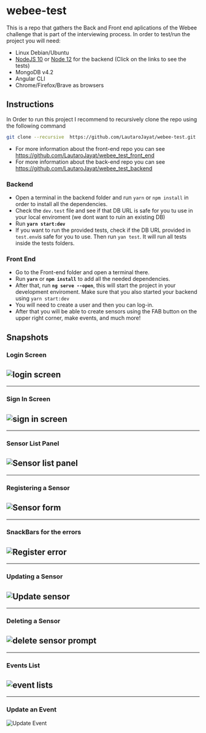 # webee-test
This is a repo that gathers the Back and Front end aplications of the Webee challenge that is part of the interviewing process.
In order to test/run the project you will need:
* Linux Debian/Ubuntu
* [NodeJS 10](https://github.com/LautaroJayat/webee_test_backend/runs/995400930?check_suite_focus=true) or [Node 12](https://github.com/LautaroJayat/webee_test_backend/runs/995400944?check_suite_focus=true) for the backend (Click on the links to see the tests)
* MongoDB v4.2
* Angular CLI
* Chrome/Firefox/Brave as browsers

## Instructions 
In Order to run this project I recommend to recursively clone the repo using the following command
```bash
git clone --recursive  https://github.com/LautaroJayat/webee-test.git
```
* For more information about the front-end repo you can see https://github.com/LautaroJayat/webee_test_front_end
* For more information about the back-end repo you can see https://github.com/LautaroJayat/webee_test_backend

### Backend
* Open a terminal in the backend folder and run `yarn` or `npm install` in order to install all the dependencies.
* Check the `dev.test` file and see if that DB URL is safe for you tu use in your local enviroment (we dont want to ruin an existing DB)
* Run **`yarn start:dev`**
* If you want to run the provided tests, check if the DB URL provided in `test.env`is safe for you to use. Then run `yan test`. It will run all tests inside the tests folders.

### Front End
* Go to the Front-end folder and open a terminal there.
* Run **`yarn`** or **`npm install`** to add all the needed dependencies.
* After that, run **`ng serve --open`**, this will start the project in your development enviroment. Make sure that you also started your backend using `yarn start:dev`
* You will need to create a user and then you can log-in.
* After that you will be able to create sensors using the FAB button on the upper right corner, make events, and much more!

## Snapshots
### Login Screen
![login screen](https://github.com/LautaroJayat/webee_test_front_end/blob/master/readme-img/login.jpg)
---
---
### Sign In Screen
![sign in screen](https://github.com/LautaroJayat/webee_test_front_end/blob/master/readme-img/sign-in.jpg)
---
---
### Sensor List Panel
![Sensor list panel](https://github.com/LautaroJayat/webee_test_front_end/blob/master/readme-img/sensors-list.jpg)
---
---
### Registering a Sensor
![Sensor form](https://github.com/LautaroJayat/webee_test_front_end/blob/master/readme-img/register-sensor.jpg)
---
---
### SnackBars for the errors
![Register error](https://github.com/LautaroJayat/webee_test_front_end/blob/master/readme-img/register-errors.jpg)
---
---
### Updating a Sensor
![Update sensor](https://github.com/LautaroJayat/webee_test_front_end/blob/master/readme-img/update-sensor.jpg)
---
---
### Deleting a Sensor
![delete sensor prompt](https://github.com/LautaroJayat/webee_test_front_end/blob/master/readme-img/delete-sensor.jpg)
---
---
### Events List
![event lists](https://github.com/LautaroJayat/webee_test_front_end/blob/master/readme-img/event-list.jpg)
---
---
### Update an Event
![Update Event](https://github.com/LautaroJayat/webee_test_front_end/blob/master/readme-img/update-event.jpg)


